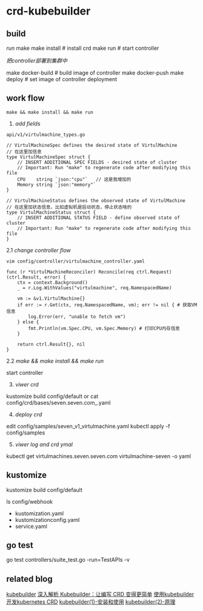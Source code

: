 # crd-kubebuilder

## build

*run*
make
make install # install crd
make run # start controller

*把controller部署到集群中*

make docker-build # build image of controller
make docker-push
make deploy # set image of controller deployment

## work flow

`make && make install && make run`

1. *add fields*

```
api/v1/virtulmachine_types.go

// VirtulMachineSpec defines the desired state of VirtulMachine
// 在这里加信息
type VirtulMachineSpec struct {
    // INSERT ADDITIONAL SPEC FIELDS - desired state of cluster
    // Important: Run "make" to regenerate code after modifying this file
    CPU    string `json:"cpu"`   // 这是我增加的
    Memory string `json:"memory"`
}

// VirtulMachineStatus defines the observed state of VirtulMachine
// 在这里加状态信息，比如虚拟机是启动状态，停止状态啥的
type VirtulMachineStatus struct {
    // INSERT ADDITIONAL STATUS FIELD - define observed state of cluster
    // Important: Run "make" to regenerate code after modifying this file
}
```

2.1 *change controller flow*

```
vim config/controller/virtulmachine_controller.yaml

func (r *VirtulMachineReconciler) Reconcile(req ctrl.Request) (ctrl.Result, error) {
    ctx = context.Background()
    _ = r.Log.WithValues("virtulmachine", req.NamespacedName)

    vm := &v1.VirtulMachine{}
    if err := r.Get(ctx, req.NamespacedName, vm); err != nil { # 获取VM信息
        log.Error(err, "unable to fetch vm")
    } else {
        fmt.Println(vm.Spec.CPU, vm.Spec.Memory) # 打印CPU内存信息
    }

    return ctrl.Result{}, nil
}
```

2.2 *make && make install && make run*

start controller

3. *viwer crd*

kustomize build config/default
or cat config/crd/bases/seven.seven.com_.yaml

4. *deploy crd*

edit config/samples/seven_v1_virtulmachine.yaml
kubectl apply -f config/samples

5. *viwer log and crd ymal*

kubectl get virtulmachines.seven.seven.com virtulmachine-seven -o yaml

## kustomize

kustomize build config/default

ls config/webhook
- kustomization.yaml
- kustomizationconfig.yaml
- service.yaml

## go test

go test controllers/suite_test.go  -run=TestAPIs -v

## related blog

[kubebuilder](https://book.kubebuilder.io/)
[深入解析 Kubebuilder：让编写 CRD 变得更简单](https://www.cnblogs.com/alisystemsoftware/p/11580202.html)
[使用kubebuilder开发kubernetes CRD](https://segmentfault.com/a/1190000019892302)
[kubebuilder(1)-安装和使用](https://www.jianshu.com/p/de4dd9c9ad47)
[kubebuilder(2)-原理](https://www.jianshu.com/p/33ddd445b468)